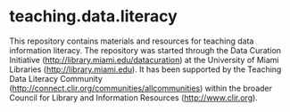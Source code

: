 # teaching.data.literacy
This repository contains materials and resources for teaching data information literacy. The repository was started through the Data Curation Initiative (http://library.miami.edu/datacuration) at the University of Miami Libraries (http://library.miami.edu). It has been supported by the Teaching Data Literacy Community (http://connect.clir.org/communities/allcommunities) within the broader Council for Library and Information Resources (http://www.clir.org).

